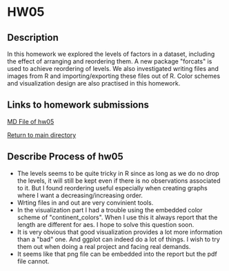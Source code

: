 # HW05

## Description

In this homework we explored the levels of factors in a dataset, including the effect of arranging and reordering them. A new package "forcats" is used to achieve reordering of levels. We also investigated writing files and images from R and importing/exporting these files out of R. Color schemes and visualization design are also practised in this homework.

## Links to homework submissions

[MD File of hw05](https://github.com/qiaoyuet/STAT545-hw-Tang-Qiaoyue/blob/master/hw05/hw05.md)

[Return to main directory](https://github.com/qiaoyuet/STAT545-hw-Tang-Qiaoyue)

## Describe Process of hw05

- The levels seems to be quite tricky in R since as long as we do no drop the levels, it will still be kept even if there is no observations associated to it. But I found reordering useful especially when creating graphs where I want a decreasing/increasing order.
- Wrting files in and out are very convinient tools.
- In the visualization part I had a trouble using the embedded color scheme of "continent_colors". When I use this it always report that the length are different for aes. I hope to solve this question soon.
- It is very obvious that good visualization provides a lot more information than a "bad" one. And ggplot can indeed do a lot of things. I wish to try them out when doing a real project and facing real demands.
- It seems like that png file can be embedded into the report but the pdf file cannot.